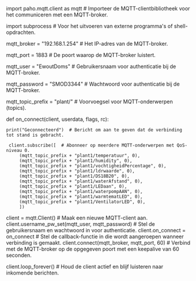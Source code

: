 import paho.mqtt.client as mqtt  # Importeer de MQTT-clientbibliotheek voor het communiceren met een MQTT-broker.

import subprocess  # Voor het uitvoeren van externe programma's of shell-opdrachten.

mqtt_broker = "192.168.1.254"  # Het IP-adres van de MQTT-broker.

mqtt_port = 1883  # De poort waarop de MQTT-broker luistert.

mqtt_user = "EwoutDoms"  # Gebruikersnaam voor authenticatie bij de MQTT-broker.

mqtt_password = "SMOD3344"  # Wachtwoord voor authenticatie bij de MQTT-broker.

mqtt_topic_prefix = "plant/"  # Voorvoegsel voor MQTT-onderwerpen (topics).

def on_connect(client, userdata, flags, rc):

    print("Geconnecteerd")  # Bericht om aan te geven dat de verbinding tot stand is gebracht.
    
     client.subscribe([  # Abonneer op meerdere MQTT-onderwerpen met QoS-niveau 0.
         (mqtt_topic_prefix + "plant1/temperatuur", 0),
         (mqtt_topic_prefix + "plant1/humidity", 0),
         (mqtt_topic_prefix + "plant1/vochtigheidPercentage", 0),
         (mqtt_topic_prefix + "plant1/ldrwaarde", 0),
         (mqtt_topic_prefix + "plant1/DS18B20", 0),
         (mqtt_topic_prefix + "plant1/waterAfstand", 0),
         (mqtt_topic_prefix + "plant1/LEDaan", 0),
         (mqtt_topic_prefix + "plant1/waterpompAAN", 0),
         (mqtt_topic_prefix + "plant1/warmtematLED", 0),
         (mqtt_topic_prefix + "plant1/VentilatorLED", 0),
         ])

client = mqtt.Client()  # Maak een nieuwe MQTT-client aan.
client.username_pw_set(mqtt_user, mqtt_password)  # Stel de gebruikersnaam en wachtwoord in voor authenticatie.
client.on_connect = on_connect  # Stel de callback-functie in die wordt aangeroepen wanneer verbinding is gemaakt.
client.connect(mqtt_broker, mqtt_port, 60)  # Verbind met de MQTT-broker op de opgegeven poort met een keepalive van 60 seconden.

client.loop_forever()  # Houd de client actief en blijf luisteren naar inkomende berichten.

